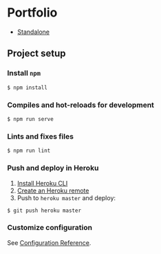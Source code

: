# Portfolio

- [Standalone](http://www.anerodata.com)

## Project setup

### Install `npm`
```
$ npm install
```

### Compiles and hot-reloads for development
```
$ npm run serve
```

### Lints and fixes files
```
$ npm run lint
```

### Push and deploy in Heroku 
1. [Install Heroku CLI](https://devcenter.heroku.com/articles/heroku-cli#download-and-install)
2. [Create an Heroku remote](https://devcenter.heroku.com/articles/git#creating-a-heroku-remote)
3. Push to `heroku master` and deploy:

```
$ git push heroku master
```

### Customize configuration
See [Configuration Reference](https://cli.vuejs.org/config/).
